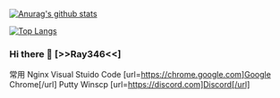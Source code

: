 [![Anurag's github stats](https://github-readme-stats.vercel.app/api?username=ray346)](https://github.com/anuraghazra/github-readme-stats)

[![Top Langs](https://github-readme-stats.vercel.app/api/top-langs/?username=ray346&layout=compact)](https://github.com/anuraghazra/github-readme-stats)
### Hi there 👋 [>>Ray346<<]

常用
Nginx
Visual Stuido Code
[url=https://chrome.google.com]Google Chrome[/url]
Putty
Winscp
[url=https://discord.com]Discord[/url]
<!--
**ray346/ray346** is a ✨ _special_ ✨ repository because its `README.md` (this file) appears on your GitHub profile.

Here are some ideas to get you started:

- 🔭 I’m currently working on ...
- 🌱 I’m currently learning ...
- 👯 I’m looking to collaborate on ...
- 🤔 I’m looking for help with ...
- 💬 Ask me about ...
- 📫 How to reach me: ...
- 😄 Pronouns: ...
- ⚡ Fun fact: ...
-->
